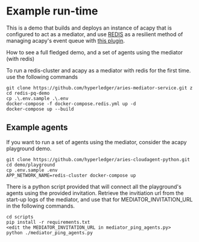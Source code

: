 # Example run-time

This is a demo that builds and deploys an instance of acapy that is configured to act as a mediator, and use [REDIS](https://redis.com/) as a resilient method of managing acapy's event queue with [this plugin](https://github.com/bcgov/aries-acapy-plugin-redis-events). 

How to see a full fledged demo, and a set of agents using the mediator (with redis)  

To run a redis-cluster and acapy as a mediator with redis for the first time. use the following commands

```
git clone https://github.com/hyperledger/aries-mediator-service.git z
cd redis-pq-demo
cp .\.env.sample .\.env 
docker-compose -f docker-compose.redis.yml up -d
docker-compose up --build
```

## Example agents

If you want to run a set of agents using the mediator, consider the acapy playground demo. 

```
git clone https://github.com/hyperledger/aries-cloudagent-python.git
cd demo/playground
cp .env.sample .env
APP_NETWORK_NAME=redis-cluster docker-compose up
```

There is a python script provided that will connect all the playground's agents using the provided invitation. Retrieve the invitiation url from the start-up logs of the mediator, and use that for MEDIATOR_INVITATION_URL in the following commands. 

```
cd scripts
pip install -r requirements.txt
<edit the MEDIATOR_INVITATION_URL in mediator_ping_agents.py>
python ./mediator_ping_agents.py
```